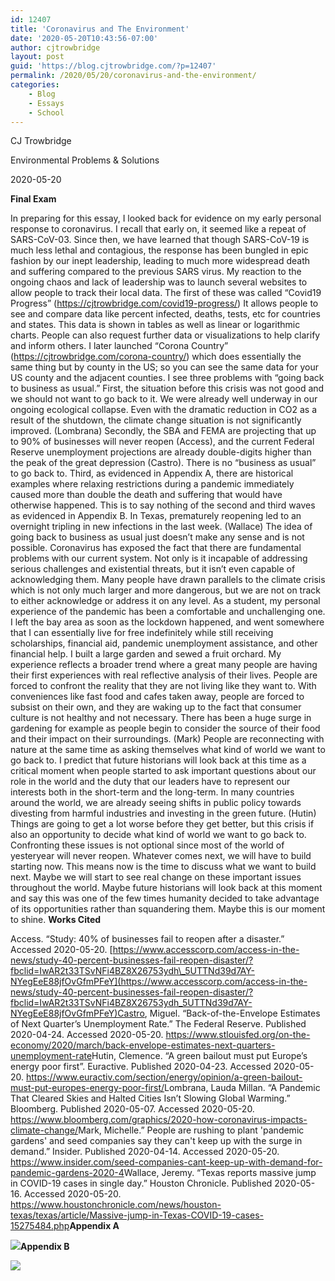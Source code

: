```yaml
---
id: 12407
title: 'Coronavirus and The Environment'
date: '2020-05-20T10:43:56-07:00'
author: cjtrowbridge
layout: post
guid: 'https://blog.cjtrowbridge.com/?p=12407'
permalink: /2020/05/20/coronavirus-and-the-environment/
categories:
    - Blog
    - Essays
    - School
---
```


CJ Trowbridge

Environmental Problems &amp; Solutions

2020-05-20

**Final Exam**

In preparing for this essay, I looked back for evidence on my early personal response to coronavirus. I recall that early on, it seemed like a repeat of SARS-CoV-03. Since then, we have learned that though SARS-CoV-19 is much less lethal and contagious, the response has been bungled in epic fashion by our inept leadership, leading to much more widespread death and suffering compared to the previous SARS virus. My reaction to the ongoing chaos and lack of leadership was to launch several websites to allow people to track their local data. The first of these was called “Covid19 Progress” (<https://cjtrowbridge.com/covid19-progress/>) It allows people to see and compare data like percent infected, deaths, tests, etc for countries and states. This data is shown in tables as well as linear or logarithmic charts. People can also request further data or visualizations to help clarify and inform others. I later launched “Corona Country” (<https://cjtrowbridge.com/corona-country/>) which does essentially the same thing but by county in the US; so you can see the same data for your US county and the adjacent counties. I see three problems with “going back to business as usual.” First, the situation before this crisis was not good and we should not want to go back to it. We were already well underway in our ongoing ecological collapse. Even with the dramatic reduction in CO2 as a result of the shutdown, the climate change situation is not significantly improved. (Lombrana) Secondly, the SBA and FEMA are projecting that up to 90% of businesses will never reopen (Access), and the current Federal Reserve unemployment projections are already double-digits higher than the peak of the great depression (Castro). There is no “business as usual” to go back to. Third, as evidenced in Appendix A, there are historical examples where relaxing restrictions during a pandemic immediately caused more than double the death and suffering that would have otherwise happened. This is to say nothing of the second and third waves as evidenced in Appendix B. In Texas, prematurely reopening led to an overnight tripling in new infections in the last week. (Wallace) The idea of going back to business as usual just doesn’t make any sense and is not possible. Coronavirus has exposed the fact that there are fundamental problems with our current system. Not only is it incapable of addressing serious challenges and existential threats, but it isn’t even capable of acknowledging them. Many people have drawn parallels to the climate crisis which is not only much larger and more dangerous, but we are not on track to either acknowledge or address it on any level. As a student, my personal experience of the pandemic has been a comfortable and unchallenging one. I left the bay area as soon as the lockdown happened, and went somewhere that I can essentially live for free indefinitely while still receiving scholarships, financial aid, pandemic unemployment assistance, and other financial help. I built a large garden and sewed a fruit orchard. My experience reflects a broader trend where a great many people are having their first experiences with real reflective analysis of their lives. People are forced to confront the reality that they are not living like they want to. With conveniences like fast food and cafes taken away, people are forced to subsist on their own, and they are waking up to the fact that consumer culture is not healthy and not necessary. There has been a huge surge in gardening for example as people begin to consider the source of their food and their impact on their surroundings. (Mark) People are reconnecting with nature at the same time as asking themselves what kind of world we want to go back to. I predict that future historians will look back at this time as a critical moment when people started to ask important questions about our role in the world and the duty that our leaders have to represent our interests both in the short-term and the long-term. In many countries around the world, we are already seeing shifts in public policy towards divesting from harmful industries and investing in the green future. (Hutin) Things are going to get a lot worse before they get better, but this crisis if also an opportunity to decide what kind of world we want to go back to. Confronting these issues is not optional since most of the world of yesteryear will never reopen. Whatever comes next, we will have to build starting now. This means now is the time to discuss what we want to build next. Maybe we will start to see real change on these important issues throughout the world. Maybe future historians will look back at this moment and say this was one of the few times humanity decided to take advantage of its opportunities rather than squandering them. Maybe this is our moment to shine. **Works Cited**

Access. “Study: 40% of businesses fail to reopen after a disaster.” Accessed 2020-05-20. [https://www.accesscorp.com/access-in-the-news/study-40-percent-businesses-fail-reopen-disaster/?fbclid=IwAR2t33TSvNFi4BZ8X26753ydh\_5UTTNd39d7AY-NYegEeE88jfOvGfmPFeY](https://www.accesscorp.com/access-in-the-news/study-40-percent-businesses-fail-reopen-disaster/?fbclid=IwAR2t33TSvNFi4BZ8X26753ydh_5UTTNd39d7AY-NYegEeE88jfOvGfmPFeY)Castro, Miguel. “Back-of-the-Envelope Estimates of Next Quarter’s Unemployment Rate.” The Federal Reserve. Published 2020-04-24. Accessed 2020-05-20. <https://www.stlouisfed.org/on-the-economy/2020/march/back-envelope-estimates-next-quarters-unemployment-rate>Hutin, Clemence. “A green bailout must put Europe’s energy poor first”. Euractive. Published 2020-04-23. Accessed 2020-05-20. <https://www.euractiv.com/section/energy/opinion/a-green-bailout-must-put-europes-energy-poor-first/>Lombrana, Lauda Millan. “A Pandemic That Cleared Skies and Halted Cities Isn’t Slowing Global Warming.” Bloomberg. Published 2020-05-07. Accessed 2020-05-20. <https://www.bloomberg.com/graphics/2020-how-coronavirus-impacts-climate-change/>Mark, Michelle.” People are rushing to plant 'pandemic gardens' and seed companies say they can't keep up with the surge in demand.” Insider. Published 2020-04-14. Accessed 2020-05-20. <https://www.insider.com/seed-companies-cant-keep-up-with-demand-for-pandemic-gardens-2020-4>Wallace, Jeremy. “Texas reports massive jump in COVID-19 cases in single day.” Houston Chronicle. Published 2020-05-16. Accessed 2020-05-20. <https://www.houstonchronicle.com/news/houston-texas/texas/article/Massive-jump-in-Texas-COVID-19-cases-15275484.php>**Appendix A**

[![](https://blog.cjtrowbridge.com/wp-content/uploads/2020/05/Denver-Double-Hump-1918-1-1.jpg)](https://blog.cjtrowbridge.com/wp-content/uploads/2020/05/Denver-Double-Hump-1918-1-1.jpg)**Appendix B**

[![](https://blog.cjtrowbridge.com/wp-content/uploads/2020/05/1918-Second-and-Third-Waves-1-1.png)](https://blog.cjtrowbridge.com/wp-content/uploads/2020/05/1918-Second-and-Third-Waves-1-1.png)
